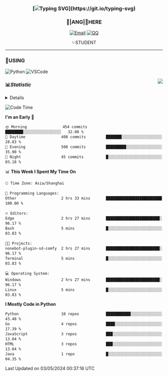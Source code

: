 <div align="center">


### [![Typing SVG](https://readme-typing-svg.herokuapp.com?size=25&duration=2500&color=8C43EA&vCenter=true&width=200&height=40&lines=%F0%9F%8C%B1ANGJustinl%F0%9F%8C%B1+!)](https://git.io/typing-svg)


### 🥛|**ANG**|🥛HERE



[![Email](https://img.shields.io/badge/Email-ANGJustin@163.com-6A5ACD?style=flat-square&logoColor=fff)](mailto:ANGJustinl@163.com)
[![QQ](https://img.shields.io/badge/QQ-77139032-98FB98?style=flat-square&logoColor=fff)](https://qm.qq.com/cgi-bin/qm/qr?k=mcs-cON_aPNfc3hO8-H7lWJHDX-5nKr7&noverify=0)




✨STUDENT 

</div>

---

### 🎨USING

![Python](https://img.shields.io/badge/-Python-blue?style=flat-square&logo=Python&logoColor=fff)
![VSCode](https://img.shields.io/badge/-VSCode-blue?style=flat-square&logo=visualstudiocode&logoColor=fff)


<a href="#">
  <img align="right" src="https://github-readme-stats.vercel.app/api?username=ANGJustinl&count_private=true&show_icons=true&hide_border=true&bg_color=15,f2f7fd,E0EAFC" />
</a>




### 📊*Statistic* 

<details>

<p align="center">
   <img src="github-metrics.svg" alt="typing-svg">
</p>

[![Github activity graph](https://github-readme-activity-graph.angforever.top/graph?username=ANGJustinl&theme=dracula)](https://github.com/ANGJustinl/ANGJustinl)

</details>

<!--START_SECTION:waka-->
![Code Time](http://img.shields.io/badge/Code%20Time-39%20hrs%2041%20mins-blue)

**I'm an Early 🐤** 

```text
🌞 Morning                454 commits         ████████░░░░░░░░░░░░░░░░░   32.08 % 
🌆 Daytime                408 commits         ███████░░░░░░░░░░░░░░░░░░   28.83 % 
🌃 Evening                508 commits         █████████░░░░░░░░░░░░░░░░   35.90 % 
🌙 Night                  45 commits          █░░░░░░░░░░░░░░░░░░░░░░░░   03.18 % 
```


📊 **This Week I Spent My Time On** 

```text
🕑︎ Time Zone: Asia/Shanghai

💬 Programming Languages: 
Other                    2 hrs 33 mins       █████████████████████████   100.00 % 

🔥 Editors: 
Edge                     2 hrs 27 mins       ████████████████████████░   96.17 % 
Bash                     5 mins              █░░░░░░░░░░░░░░░░░░░░░░░░   03.83 % 

🐱‍💻 Projects: 
nonebot-plugin-sd-comfy  2 hrs 27 mins       ████████████████████████░   96.17 % 
Terminal                 5 mins              █░░░░░░░░░░░░░░░░░░░░░░░░   03.83 % 

💻 Operating System: 
Windows                  2 hrs 27 mins       ████████████████████████░   96.17 % 
Linux                    5 mins              █░░░░░░░░░░░░░░░░░░░░░░░░   03.83 % 
```

**I Mostly Code in Python** 

```text
Python                   10 repos            ███████████░░░░░░░░░░░░░░   43.48 % 
Go                       4 repos             ████░░░░░░░░░░░░░░░░░░░░░   17.39 % 
JavaScript               3 repos             ███░░░░░░░░░░░░░░░░░░░░░░   13.04 % 
HTML                     3 repos             ███░░░░░░░░░░░░░░░░░░░░░░   13.04 % 
Java                     1 repo              █░░░░░░░░░░░░░░░░░░░░░░░░   04.35 % 
```




 Last Updated on 03/05/2024 00:37:16 UTC
<!--END_SECTION:waka-->
